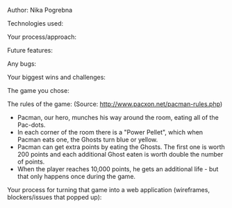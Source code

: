 Author: Nika Pogrebna




Technologies used:


Your process/approach:


Future features:


Any bugs:


Your biggest wins and challenges:



The game you chose:


The rules of the game:
(Source: http://www.pacxon.net/pacman-rules.php)
- Pacman, our hero, munches his way around the room, eating all of the Pac-dots.
- In each corner of the room there is a "Power Pellet", which when Pacman eats one, the Ghosts turn blue or yellow.
- Pacman can get extra points by eating the Ghosts. The first one is worth 200 points and each additional Ghost eaten is worth double the number of points.
- When the player reaches 10,000 points, he gets an additional life - but that only happens once during the game.

Your process for turning that game into a web application (wireframes, blockers/issues that popped up):
